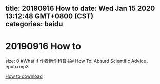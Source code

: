 
title: 20190916 How to
date: Wed Jan 15 2020 13:12:48 GMT+0800 (CST)    
categories: baidu
---

# 20190916 How to
size: 0
 #What if 作者新作科普书# How To: Absurd Scientific Advice，epub+mp3
 

[How to download](https://bpcam.bemobtrk.com/go/2ceec3aa-1ca2-46d6-b9ff-aaa5c184517c?jno=216)